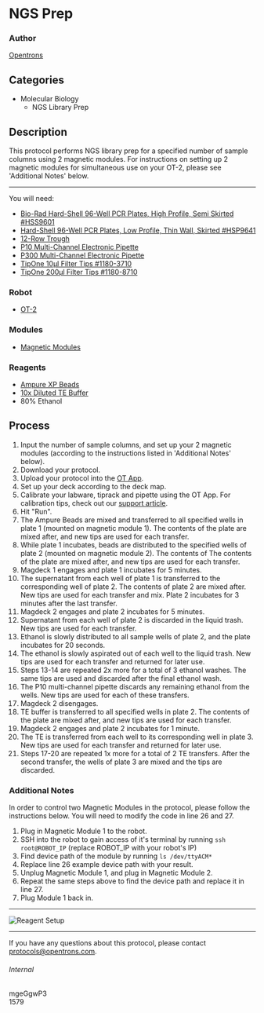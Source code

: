 # NGS Prep

### Author
[Opentrons](http://www.opentrons.com/)

## Categories
* Molecular Biology
    * NGS Library Prep

## Description
This protocol performs NGS library prep for a specified number of sample columns using 2 magnetic modules. For instructions on setting up 2 magnetic modules for simultaneous use on your OT-2, please see 'Additional Notes' below.

---

You will need:
* [Bio-Rad Hard-Shell 96-Well PCR Plates, High Profile, Semi Skirted #HSS9601](http://www.bio-rad.com/en-us/sku/hss9601-hard-shell-96-well-pcr-plates-high-profile-semi-skirted-clear-clear?ID=HSS9601)
* [Hard-Shell 96-Well PCR Plates, Low Profile, Thin Wall, Skirted #HSP9641](http://www.bio-rad.com/en-us/sku/hsp9641-hard-shell-96-well-pcr-plates-low-profile-thin-wall-skirted-green-clear?ID=HSP9641)
* [12-Row Trough](https://www.usascientific.com/12-channel-automation-reservoir.aspx)
* [P10 Multi-Channel Electronic Pipette](https://shop.opentrons.com/collections/ot-2-pipettes/products/8-channel-electronic-pipette)
* [P300 Multi-Channel Electronic Pipette](https://shop.opentrons.com/collections/ot-2-pipettes/products/8-channel-electronic-pipette)
* [TipOne 10µl Filter Tips #1180-3710](https://www.usascientific.com/10ul-tipone-rpt-elongated-filter-tip-cassette.aspx)
* [TipOne 200µl Filter Tips #1180-8710](https://www.usascientific.com/200ul-tipone-rpt-filter-tip-cassette.aspx)

### Robot
* [OT-2](https://opentrons.com/ot-2)

### Modules
* [Magnetic Modules](https://shop.opentrons.com/collections/hardware-modules/products/magdeck)

### Reagents
* [Ampure XP Beads](https://www.beckman.com/reagents/genomic/cleanup-and-size-selection/pcr)
* [10x Diluted TE Buffer](https://www.thermofisher.com/order/catalog/product/12090015)
* 80% Ethanol

## Process
1. Input the number of sample columns, and set up your 2 magnetic modules (according to the instructions listed in 'Additional Notes' below).
2. Download your protocol.
3. Upload your protocol into the [OT App](https://opentrons.com/ot-app).
4. Set up your deck according to the deck map.
5. Calibrate your labware, tiprack and pipette using the OT App. For calibration tips, check out our [support article](https://support.opentrons.com/ot-2/getting-started-software-setup/deck-calibration).
6. Hit "Run".
7. The Ampure Beads are mixed and transferred to all specified wells in plate 1 (mounted on magnetic module 1). The contents of the plate are mixed after, and new tips are used for each transfer.
8. While plate 1 incubates, beads are distributed to the specified wells of plate 2 (mounted on magnetic module 2). The contents of The contents of the plate are mixed after, and new tips are used for each transfer.
9. Magdeck 1 engages and plate 1 incubates for 5 minutes.
10. The supernatant from each well of plate 1 is transferred to the corresponding well of plate 2. The contents of plate 2 are mixed after. New tips are used for each transfer and mix. Plate 2 incubates for 3 minutes after the last transfer.
11. Magdeck 2 engages and plate 2 incubates for 5 minutes.
12. Supernatant from each well of plate 2 is discarded in the liquid trash. New tips are used for each transfer.
13. Ethanol is slowly distributed to all sample wells of plate 2, and the plate incubates for 20 seconds.
14. The ethanol is slowly aspirated out of each well to the liquid trash. New tips are used for each transfer and returned for later use.
15. Steps 13-14 are repeated 2x more for a total of 3 ethanol washes. The same tips are used and discarded after the final ethanol wash.
16. The P10 multi-channel pipette discards any remaining ethanol from the wells. New tips are used for each of these transfers.
17. Magdeck 2 disengages.
18. TE buffer is transferred to all specified wells in plate 2. The contents of the plate are mixed after, and new tips are used for each transfer.
19. Magdeck 2 engages and plate 2 incubates for 1 minute.
20. The TE is transferred from each well to its corresponding well in plate 3. New tips are used for each transfer and returned for later use.
21. Steps 17-20 are repeated 1x more for a total of 2 TE transfers. After the second transfer, the wells of plate 3 are mixed and the tips are discarded.

### Additional Notes
In order to control two Magnetic Modules in the protocol, please follow the instructions below. You will need to modify the code in line 26 and 27.
1. Plug in Magnetic Module 1 to the robot.
2. SSH into the robot to gain access of it's terminal by running `ssh root@ROBOT_IP` (replace ROBOT_IP with your robot's IP)
3. Find device path of the module by running `ls /dev/ttyACM*`
4. Replace line 26 example device path with your result.
5. Unplug Magnetic Module 1, and plug in Magnetic Module 2.
6. Repeat the same steps above to find the device path and replace it in line 27.
7. Plug Module 1 back in.

---

![Reagent Setup](https://s3.amazonaws.com/opentrons-protocol-library-website/custom-README-images/1579/reagent_setup.png)

---

If you have any questions about this protocol, please contact protocols@opentrons.com.

###### Internal
mgeGgwP3  
1579
